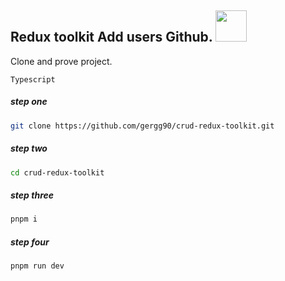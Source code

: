 ## Redux toolkit Add users Github. <img src="https://upload.wikimedia.org/wikipedia/commons/thumb/c/c2/GitHub_Invertocat_Logo.svg/800px-GitHub_Invertocat_Logo.svg.png" width="auto" height="50px" />


Clone and prove project.

`Typescript`

##### step one
```bash
git clone https://github.com/gergg90/crud-redux-toolkit.git
```

##### step two
```bash
cd crud-redux-toolkit
```

##### step three
```bash
pnpm i 
```

##### step four
```bash
pnpm run dev
```
